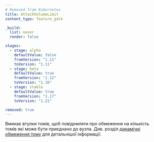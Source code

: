 ```yaml
---
# Removed from Kubernetes
title: AttachVolumeLimit
content_type: feature_gate

_build:
  list: never
  render: false

stages:
  - stage: alpha 
    defaultValue: false
    fromVersion: "1.11"
    toVersion: "1.11"
  - stage: beta 
    defaultValue: true
    fromVersion: "1.12"
    toVersion: "1.16"
  - stage: stable
    defaultValue: true
    fromVersion: "1.17"
    toVersion: "1.21"

removed: true
---
```

Вмикає втулки томів, щоб повідомляти про обмеження на кількість томів які може бути приєднано до вузла. Див. розділ [динамічні обмеження тому](/docs/concepts/storage/storage-limits/#dynamic-volume-limits) для детальнішої інформації.
